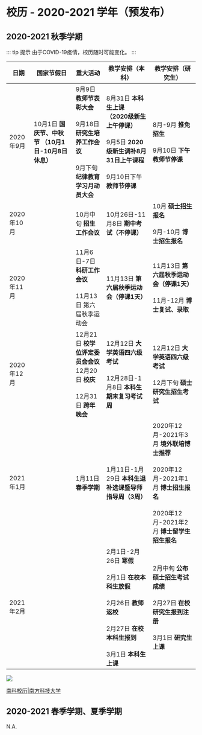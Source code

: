# 校历 - 2020-2021 学年（预发布）

## 2020-2021 秋季学期
::: tip 提示
由于COVID-19疫情，校历随时可能变化。
:::

| 日期       | 国家节假日                                             | 重大活动                                                     | 教学安排（本科）                                             | 教学安排（研究生）                                           |
| ---------- | ------------------------------------------------------ | ------------------------------------------------------------ | ------------------------------------------------------------ | ------------------------------------------------------------ |
| 2020年9月  | 10月1日 **国庆节、中秋节     （10月1日-10月8日休息）** | 9月9日 **教师节表彰大会**<br/><br/>9月18日 **研究生培养工作会议**<br/><br/>9月下旬 **纪律教育学习月动员大会** | 8月31日 **本科生上课     （2020级新生上午停课）**<br/><br/>9月5日 **2020级新生调补8月31日上午课程**<br/><br/> 9月10日下午 **教师节停课** | 8月-9月 **推免招生**<br/><br/>9月10日 **下午教师节停课**     |
| 2020年10月 |                                                        | 10月中旬 **招生工作会议**                                    | 10月26日-11月8日 **期中考试（不停课）**                      | 10月 **硕士招生报名**<br/><br/>9月-10月 **博士招生报名**     |
| 2020年11月 |                                                        | 11月6日-7日 **科研工作会议**<br/><br/>11月13日 第六届秋季运动会 | 11月13日 **第六届秋季运动会（停课1天）**                     | 11月13日 **第六届秋季运动会（停课1天）**<br/><br/>11月-12月 **博士复试、录取** |
| 2020年12月 |                                                        | 12月21日 **校学位评定委员会会议**<br>12月20日 **校庆**<br/><br/>12月31日 **跨年晚会** | 12月12日 **大学英语四六级考试**<br/><br/>12月28日-1月8日 **本科生期末复习考试周** | 12月12日 **大学英语四六级考试**<br/><br/>12月下旬 **硕士研究生招生考试** |
| 2021年1月  |                                                        | 1月11日 **春季学期**                                         | 1月11日-1月29日 **本科生退补选课暨导师指导周（3周）**        | 2020年12月-2021年3月 **境外联培博士推荐**<br/><br/>2020年12月-2021年1月 **博士招生报名**<br/><br/>2020年12月-2021年2月 **博士留学生招生报名** |
| 2021年2月  |                                                        |                                                              | 2月1日-2月26日 **寒假**<br/><br/>2月1日 **在校本科生放假**<br/><br/>2月26日 **教师返校**<br/><br/>2月27日 **在校本科生报到**<br/><br/>3月1日 **本科生上课** | 2月中旬 **公布硕士招生考试成绩**<br/><br/>2月27日 **在校研究生报到注册**<br/><br/>3月1日 **研究生上课** |

<a data-fancybox title="" href="https://cdn.jsdelivr.net/gh/sustc/sustech-online-ng@master/docs/calendar/pic/181901.jpg">![](https://cdn.jsdelivr.net/gh/sustc/sustech-online-ng@master/docs/calendar/pic/202101.jpg)</a>


[南科校历|南方科技大学](https://www.sustech.edu.cn/zh/academic-calendar.html)

## 2020-2021 春季学期、夏季学期

N.A.
